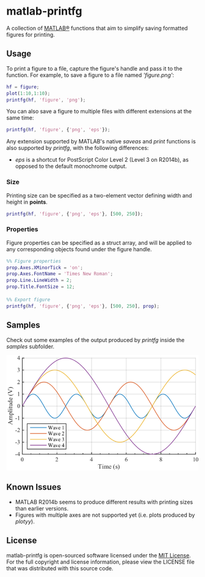 # matlab-printfg #
A collection of [MATLAB®](http://www.mathworks.com/products/matlab/) functions that aim to simplify saving formatted figures for printing.

## Usage
To print a figure to a file, capture the figure's handle and pass it to the function.
For example, to save a figure to a file named _'figure.png'_:

```matlab
hf = figure;
plot(1:10,1:10);
printfg(hf, 'figure', 'png');
```

You can also save a figure to multiple files with different extensions at the same time:

```matlab
printfg(hf, 'figure', {'png', 'eps'});
```

Any extension supported by MATLAB's native _saveas_ and _print_ functions is also supported by _printfg_, with the following differences:
- _eps_ is a shortcut for PostScript Color Level 2 (Level 3 on R2014b), as opposed to the default monochrome output.


### Size
Printing size can be specified as a two-element vector defining width and height in __points__.

```matlab
printfg(hf, 'figure', {'png', 'eps'}, [500, 250]);
```

### Properties
Figure properties can be specified as a struct array, and will be applied to any corresponding objects found under the figure handle.

```matlab
%% Figure properties
prop.Axes.XMinorTick = 'on';
prop.Axes.FontName = 'Times New Roman';
prop.Line.LineWidth = 2;
prop.Title.FontSize = 12;

%% Export figure
printfg(hf, 'figure', {'png', 'eps'}, [500, 250], prop);
```

## Samples
Check out some examples of the output produced by _printfg_ inside the _samples_ subfolder.

![sinewaves.png](samples/sinewaves.png)

## Known Issues
- MATLAB R2014b seems to produce different results with printing sizes than earlier versions.
- Figures with multiple axes are not supported yet (i.e. plots produced by _plotyy_).

## License
matlab-printfg is open-sourced software licensed under the [MIT License](http://opensource.org/licenses/MIT). For the full copyright and license information, please view the LICENSE file that was distributed with this source code.
